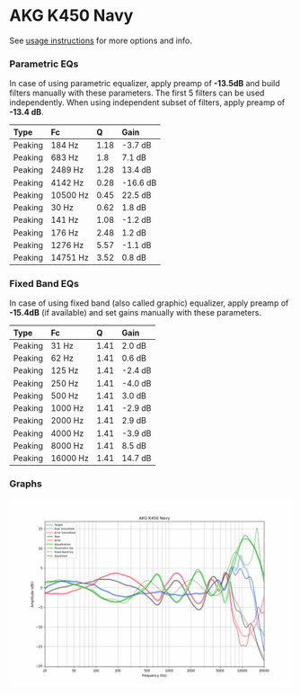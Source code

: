 # AKG K450 Navy
See [usage instructions](https://github.com/jaakkopasanen/AutoEq#usage) for more options and info.

### Parametric EQs
In case of using parametric equalizer, apply preamp of **-13.5dB** and build filters manually
with these parameters. The first 5 filters can be used independently.
When using independent subset of filters, apply preamp of **-13.4 dB**.

| Type    | Fc       |    Q | Gain     |
|:--------|:---------|:-----|:---------|
| Peaking | 184 Hz   | 1.18 | -3.7 dB  |
| Peaking | 683 Hz   | 1.8  | 7.1 dB   |
| Peaking | 2489 Hz  | 1.28 | 13.4 dB  |
| Peaking | 4142 Hz  | 0.28 | -16.6 dB |
| Peaking | 10500 Hz | 0.45 | 22.5 dB  |
| Peaking | 30 Hz    | 0.62 | 1.8 dB   |
| Peaking | 141 Hz   | 1.08 | -1.2 dB  |
| Peaking | 176 Hz   | 2.48 | 1.2 dB   |
| Peaking | 1276 Hz  | 5.57 | -1.1 dB  |
| Peaking | 14751 Hz | 3.52 | 0.8 dB   |

### Fixed Band EQs
In case of using fixed band (also called graphic) equalizer, apply preamp of **-15.4dB**
(if available) and set gains manually with these parameters.

| Type    | Fc       |    Q | Gain    |
|:--------|:---------|:-----|:--------|
| Peaking | 31 Hz    | 1.41 | 2.0 dB  |
| Peaking | 62 Hz    | 1.41 | 0.6 dB  |
| Peaking | 125 Hz   | 1.41 | -2.4 dB |
| Peaking | 250 Hz   | 1.41 | -4.0 dB |
| Peaking | 500 Hz   | 1.41 | 3.0 dB  |
| Peaking | 1000 Hz  | 1.41 | -2.9 dB |
| Peaking | 2000 Hz  | 1.41 | 2.9 dB  |
| Peaking | 4000 Hz  | 1.41 | -3.9 dB |
| Peaking | 8000 Hz  | 1.41 | 8.5 dB  |
| Peaking | 16000 Hz | 1.41 | 14.7 dB |

### Graphs
![](./AKG%20K450%20Navy.png)